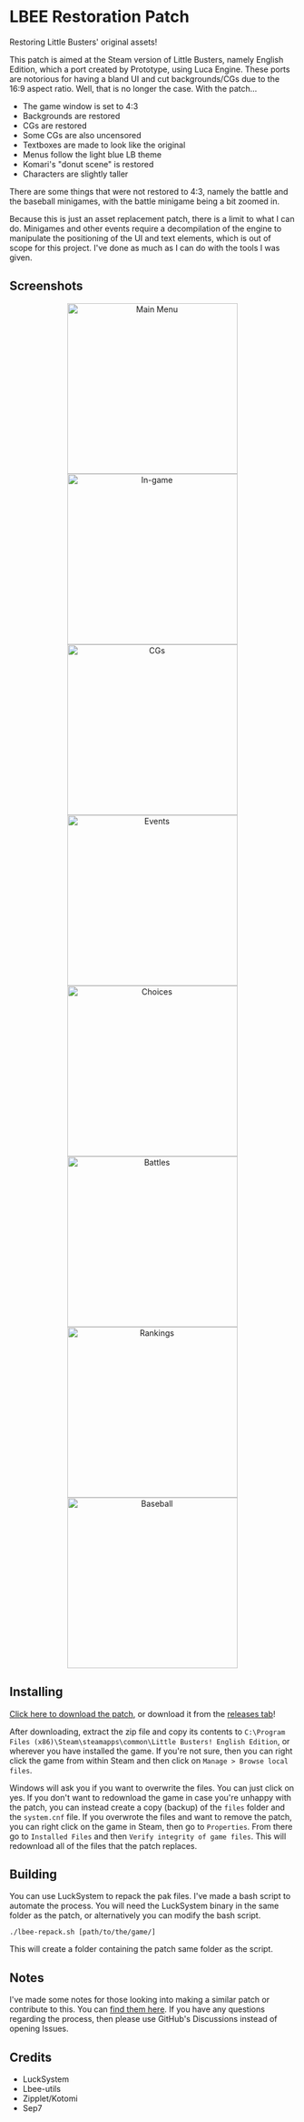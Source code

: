 # LBEE Restoration Patch

Restoring Little Busters' original assets!

This patch is aimed at the Steam version of Little Busters, namely English Edition, which a port created by Prototype, using Luca Engine. These ports are notorious for having a bland UI and cut backgrounds/CGs due to the 16:9 aspect ratio. Well, that is no longer the case. With the patch...

- The game window is set to 4:3
- Backgrounds are restored 
- CGs are restored
- Some CGs are also uncensored
- Textboxes are made to look like the original
- Menus follow the light blue LB theme
- Komari's "donut scene" is restored
- Characters are slightly taller

There are some things that were not restored to 4:3, namely the battle and the baseball minigames, with the battle minigame being a bit zoomed in.

Because this is just an asset replacement patch, there is a limit to what I can do. Minigames and other events require a decompilation of the engine to manipulate the positioning of the UI and text elements, which is out of scope for this project. I've done as much as I can do with the tools I was given.

## Screenshots

<p align="center">
  <a href="https://raw.githubusercontent.com/Danar435/lbee-restoration/refs/heads/main/assets/SS1.png">
    <img src="assets/SS1.png" alt="Main Menu" width="300"/>
  </a>
  <a href="https://raw.githubusercontent.com/Danar435/lbee-restoration/refs/heads/main/assets/SS2.png">
    <img src="assets/SS2.png" alt="In-game" width="300"/>
  </a>
  <a href="https://raw.githubusercontent.com/Danar435/lbee-restoration/refs/heads/main/assets/SS3.png">
    <img src="assets/SS3.png" alt="CGs" width="300"/>
  </a>
  <a href="https://raw.githubusercontent.com/Danar435/lbee-restoration/refs/heads/main/assets/SS4.png">
    <img src="assets/SS4.png" alt="Events" width="300"/>
  </a>
  <a href="https://raw.githubusercontent.com/Danar435/lbee-restoration/refs/heads/main/assets/SS5.png">
    <img src="assets/SS5.png" alt="Choices" width="300"/>
  </a>
  <a href="https://raw.githubusercontent.com/Danar435/lbee-restoration/refs/heads/main/assets/SS6.png">
    <img src="assets/SS6.png" alt="Battles" width="300"/>
  </a>
  <a href="https://raw.githubusercontent.com/Danar435/lbee-restoration/refs/heads/main/assets/SS7.png">
    <img src="assets/SS7.png" alt="Rankings" width="300"/>
  </a>
  <a href="https://raw.githubusercontent.com/Danar435/lbee-restoration/refs/heads/main/assets/SS8.png">
    <img src="assets/SS8.png" alt="Baseball" width="300"/>
  </a>
</p>

## Installing

[Click here to download the patch](http://github.com/Danar435/lbee-restoration/releases/latest/download/lbee-patch.zip), or download it from the [releases tab](https://github.com/Danar435/lbee-restoration/releases)!

After downloading, extract the zip file and copy its contents to `C:\Program Files (x86)\Steam\steamapps\common\Little Busters! English Edition`, or wherever you have installed the game. If you're not sure, then you can right click the game from within Steam and then click on `Manage > Browse local files`.

Windows will ask you if you want to overwrite the files. You can just click on yes. If you don't want to redownload the game in case you're unhappy with the patch, you can instead create a copy (backup) of the `files` folder and the `system.cnf` file. If you overwrote the files and want to remove the patch, you can right click on the game in Steam, then go to `Properties`. From there go to `Installed Files` and then `Verify integrity of game files`. This will redownload all of the files that the patch replaces.

## Building

You can use LuckSystem to repack the pak files. I've made a bash script to automate the process. You will need the LuckSystem binary in the same folder as the patch, or alternatively you can modify the bash script.

`./lbee-repack.sh [path/to/the/game/]` 

This will create a folder containing the patch same folder as the script.

## Notes

I've made some notes for those looking into making a similar patch or contribute to this. You can [find them here](http://github.com/Danar435/lbee-restoration/blob/main/NOTES.md). If you have any questions regarding the process, then please use GitHub's Discussions instead of opening Issues.

## Credits

- LuckSystem
- Lbee-utils
- Zipplet/Kotomi
- Sep7
